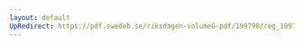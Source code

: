 ```yaml
---
layout: default
UpRedirect: https://pdf.swedeb.se/riksdagen-volumeG-pdf/199798/reg_199798/reg_199798_0265.pdf
---
```

